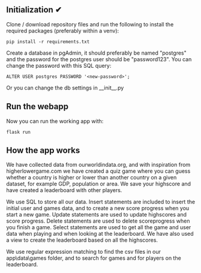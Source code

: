 ## Initialization ✔

Clone / download repository files and run the following to install the required packages (preferably within a venv):

    pip install -r requirements.txt

Create a database in pgAdmin, it should preferably be named "postgres" and the password for the postgres user should be "password123". 
You can change the password with this SQL query:

    ALTER USER postgres PASSWORD '<new-password>';

Or you can change the db settings in \_\_init\_\_.py

## Run the webapp
Now you can run the working app with:

    flask run

## How the app works
We have collected data from ourworldindata.org, and with inspiration from higherlowergame.com we have created a quiz game where you can guess whether a country is higher or lower than another country on a given dataset, for example GDP, population or area. We save your highscore and have created a leaderboard with other players.

We use SQL to store all our data. Insert statements are included to insert the initial user and games data, and to create a new score progress when you start a new game. Update statements are used to update highscores and score progress. Delete statements are used to delete scoreprogress when you finish a game. Select statements are used to get all the game and user data when playing and when looking at the leaderboard. We have also used a view to create the leaderboard based on all the highscores. 

We use regular expression matching to find the csv files in our app\\data\\games folder, and to search for games and for players on the leaderboard.